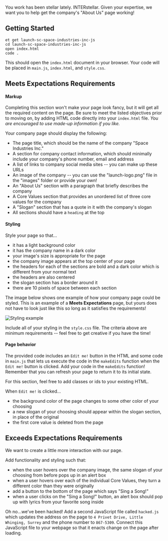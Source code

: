 You work has been stellar lately. INTERstellar. Given your expertise, we want you to help get the company's "About Us" page working!

## Getting Started

```no-highlight
et get launch-sc-space-industries-inc-js
cd launch-sc-space-industries-inc-js
open index.html
code .
```

This should open the `index.html` document in your browser. Your code will be placed in `main.js`, `index.html`, and `style.css`.

## Meets Expectations Requirements

#### Markup

Completing this section won't make your page look fancy, but it will get all the required content on the page. Be sure to meet the listed objectives prior to moving on, by adding HTML code directly into your `index.html` file. _You are encouraged to use made-up information if you like._

Your company page should display the following:

- The page title, which should be the name of the company "Space Industries Inc."
- A section for company contact information, which should minimally include your company's phone number, email and address
- A list of links to company social media sites -- you can make up these URLs
- An image of the company -- you can use the "launch-logo.png" file in the "images" folder or provide your own!
- An "About Us" section with a paragraph that briefly describes the company
- A Core Values section that provides an unordered list of three core values for the company
- A "Slogan" section that has a quote in it with the company's slogan
- All sections should have a `heading` at the top

#### Styling

Style your page so that...

- it has a light background color
- it has the company name in a dark color
- your image's size is appropriate for the page
- the company image appears at the top center of your page
- the headers for each of the sections are bold and a dark color which is different from your normal text
- the headers are also centered
- the slogan section has a border around it
- there are 10 pixels of space between each section

The image below shows one example of how your company page could be styled. This is an example of a **Meets Expectations** page, but yours does not have to look just like this so long as it satisfies the requirements!

![Styling example][example]

Include all of your styling in the `style.css` file. The criteria above are minimum requirements -- feel free to get creative if you have the time!

#### Page behavior

The provided code includes an `Edit me!` button in the HTML and some code in `main.js` that lets us execute the code in the `makeEdits` function when the `Edit me!` button is clicked. Add your code in the `makeEdits` function! Remember that you can refresh your page to return it to its initial state.

For this section, feel free to add classes or ids to your existing HTML.

When `Edit me!` is clicked...

- the background color of the page changes to some other color of your choosing
- a new slogan of your choosing should appear within the slogan section, in place of the original
- the first core value is deleted from the page

## Exceeds Expectations Requirements

We want to create a little more interaction with our page.

Add functionality and styling such that:

- when the user hovers over the company image, the same slogan of your choosing from before pops up in an alert box
- when a user hovers over each of the individual Core Values, they turn a different color than they were originally
- add a button to the bottom of the page which says "Sing a Song!"
- when a user clicks on the "Sing a Song!" button, an alert box should pop up with lyrics from your favorite song inside

Oh no...we've been hacked! Add a second JavaScript file called `hacked.js` which updates the address on the page to `4 Privet Drive, Little Whinging, Surrey` and the phone number to `867-5309`. Connect this JavaScript file to your webpage so that it enacts change on the page after loading.

[example]: https://s3.amazonaws.com/horizon-production/images/challenge/launch-sc-space-industries-inc-js/example-company-page.png

